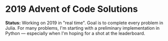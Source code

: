 # 2019 Advent of Code Solutions

**Status:** Working on 2019 in "real time".  Goal is to complete every problem
in Julia.  For many problems, I'm starting with a preliminary implementation in
Python — especially when I'm hoping for a shot at the leaderboard.
